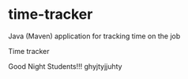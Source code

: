 # time-tracker
Java (Maven) application for tracking time on the job

Time tracker

Good Night Students!!!
ghyjtyjjuhty
